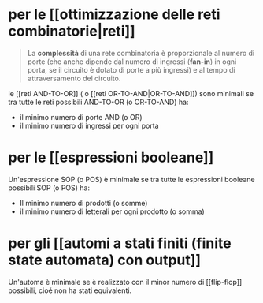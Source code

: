 # per le [[ottimizzazione delle reti combinatorie|reti]]

> La **complessità** di una rete combinatoria è proporzionale al numero di porte (che anche dipende dal numero di ingressi (**fan-in**) in ogni porta, se il circuito è dotato di porte a più ingressi) e al tempo di attraversamento del circuito.

le [[reti AND-TO-OR]] ( o [[reti OR-TO-AND|OR-TO-AND]]) sono minimali se tra tutte le reti possibili AND-TO-OR (o OR-TO-AND) ha:
- il minimo numero di porte AND (o OR)
- il minimo numero di ingressi per ogni porta
# per le [[espressioni booleane]]
Un'espressione SOP (o POS) è minimale se tra tutte le espressioni booleane possibili SOP (o POS) ha:
- Il minimo numero di prodotti (o somme)
- il minimo numero di letterali per ogni prodotto (o somma)

# per gli [[automi a stati finiti (finite state automata) con output]]
Un'automa è minimale se è realizzato con il minor numero di [[flip-flop]] possibili, cioé non ha stati equivalenti.